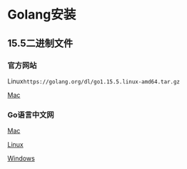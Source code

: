 # Golang安装

## 15.5二进制文件



### 官方网站

Linux`https://golang.org/dl/go1.15.5.linux-amd64.tar.gz`

[Mac](https://golang.org/dl/go1.15.5.darwin-amd64.pkg)

### Go语言中文网

[Mac](https://studygolang.com/dl/golang/go1.15.5.darwin-amd64.pkg)

[Linux](https://studygolang.com/dl/golang/go1.15.5.linux-amd64.tar.gz)

[Windows](https://studygolang.com/dl/golang/go1.15.5.windows-amd64.msi)

